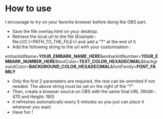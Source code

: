 # How to use

I encourage to try on your favorite browser before doing the OBS part.

- Save the file overlay.html on your desktop.
- Retrieve the local url to the file (Example : file:///C:/<PATH_TO_THE_FILE>) and add a "?" at the end of it
- Add the following string to the url with your customisation :

embarkIdName=**YOUR_EMBARK_NAME_HERE**&embarkIdNumber=**YOUR_EMBARK_NUMBER_HERE**&textColor=**TEXT_COLOR_HEXADECIMAL**&backgroundColor=**BACKGROUND_COLOR_HEXADECIMAL**&fontFamily=**FONT_FAMILY**
  
- Only the first 2 parameters are required, the rest can be ommited if not needed. The above string must be set on the right of the "?"
- Then, create a browser source on OBS with the same final URL (Width : 470 and Height: 160)
- It refreshes automatically every 5 minutes so you just can place it wherever you want
- Have fun !
